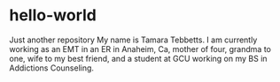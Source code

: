 # hello-world
Just another repository
My name is Tamara Tebbetts.  I am currently working as an EMT in an ER in Anaheim, Ca, mother of four, grandma to one, wife to my best friend, and a student at GCU working on my BS in Addictions Counseling.

